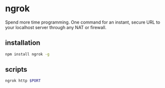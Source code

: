 # ngrok

Spend more time programming. One command for an instant, secure URL to your localhost server through any NAT or firewall.

## installation

```bash
npm install ngrok -g
```

## scripts

```bash
ngrok http $PORT
```
